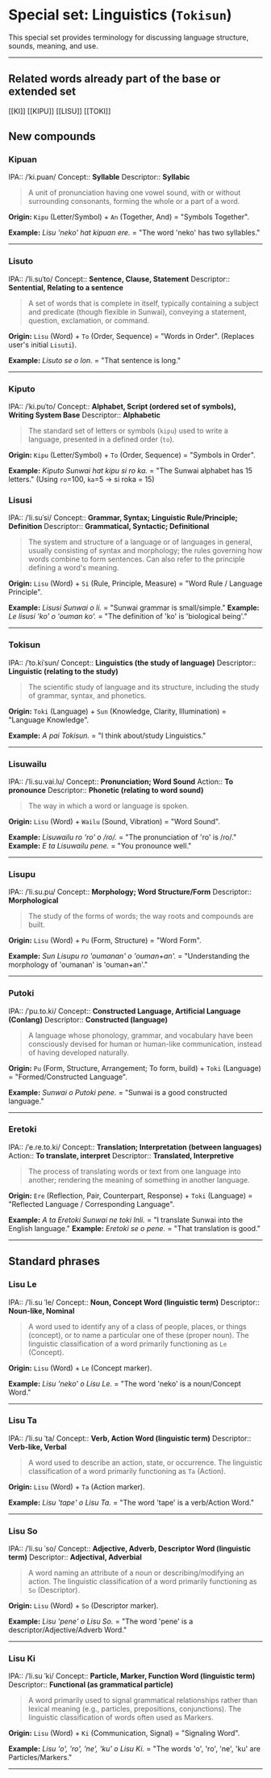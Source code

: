 
# Special set: Linguistics (`Tokisun`)

This special set provides terminology for discussing language structure, sounds, meaning, and use.

---

## Related words already part of the base or extended set

[[KI]]
[[KIPU]]
[[LISU]]
[[TOKI]]

## New compounds


### Kipuan

IPA::           /ˈki.puan/
Concept::       **Syllable**
Descriptor::    **Syllabic**

> A unit of pronunciation having one vowel sound, with or without surrounding consonants, forming the whole or a part of a word.

**Origin:** `Kipu` (Letter/Symbol) + `An` (Together, And) = "Symbols Together".

**Example:** *Lisu 'neko' hat kipuan ere.* = "The word 'neko' has two syllables."

---
### Lisuto

IPA::           /ˈli.suˈto/
Concept::       **Sentence, Clause, Statement**
Descriptor::    **Sentential, Relating to a sentence**

> A set of words that is complete in itself, typically containing a subject and predicate (though flexible in Sunwai), conveying a statement, question, exclamation, or command.

**Origin:** `Lisu` (Word) + `To` (Order, Sequence) = "Words in Order". (Replaces user's initial `Lisuti`).

**Example:** *Lisuto se o lon.* = "That sentence is long."

---

### Kiputo

IPA::           /ˈki.puˈto/
Concept::       **Alphabet, Script (ordered set of symbols), Writing System Base**
Descriptor::    **Alphabetic**

> The standard set of letters or symbols (`kipu`) used to write a language, presented in a defined order (`to`).

**Origin:** `Kipu` (Letter/Symbol) + `To` (Order, Sequence) = "Symbols in Order".

**Example:** *Kiputo Sunwai hat kipu si ro ka.* = "The Sunwai alphabet has 15 letters." (Using `ro`=100, `ka`=5 -> si roka = 15)


### Lisusi

IPA::           /ˈli.suˈsi/
Concept::       **Grammar, Syntax; Linguistic Rule/Principle; Definition**
Descriptor::    **Grammatical, Syntactic; Definitional**

> The system and structure of a language or of languages in general, usually consisting of syntax and morphology; the rules governing how words combine to form sentences. Can also refer to the principle defining a word's meaning.

**Origin:** `Lisu` (Word) + `Si` (Rule, Principle, Measure) = "Word Rule / Language Principle".

**Example:** *Lisusi Sunwai o li.* = "Sunwai grammar is small/simple."
**Example:** *Le lisusi 'ko' o 'ouman ko'.* = "The definition of 'ko' is 'biological being'."

---

### Tokisun

IPA::           /ˈto.kiˈsun/
Concept::       **Linguistics (the study of language)**
Descriptor::    **Linguistic (relating to the study)**

> The scientific study of language and its structure, including the study of grammar, syntax, and phonetics.

**Origin:** `Toki` (Language) + `Sun` (Knowledge, Clarity, Illumination) = "Language Knowledge".

**Example:** *A pai Tokisun.* = "I think about/study Linguistics."

---

### Lisuwailu

IPA::           /ˈli.su.vai.lu/
Concept::       **Pronunciation; Word Sound**
Action::        **To pronounce**
Descriptor::    **Phonetic (relating to word sound)**

> The way in which a word or language is spoken.

**Origin:** `Lisu` (Word) + `Wailu` (Sound, Vibration) = "Word Sound".

**Example:** *Lisuwailu ro 'ro' o /ɾo/.* = "The pronunciation of 'ro' is /ɾo/."
**Example:** *E ta Lisuwailu pene.* = "You pronounce well."

---

### Lisupu

IPA::           /ˈli.su.pu/
Concept::       **Morphology; Word Structure/Form**
Descriptor::    **Morphological**

> The study of the forms of words; the way roots and compounds are built.

**Origin:** `Lisu` (Word) + `Pu` (Form, Structure) = "Word Form".

**Example:** *Sun Lisupu ro 'oumanan' o 'ouman+an'.* = "Understanding the morphology of 'oumanan' is 'ouman+an'."

---

### Putoki

IPA::           /ˈpu.to.ki/
Concept::       **Constructed Language, Artificial Language (Conlang)**
Descriptor::    **Constructed (language)**

> A language whose phonology, grammar, and vocabulary have been consciously devised for human or human-like communication, instead of having developed naturally.

**Origin:** `Pu` (Form, Structure, Arrangement; To form, build) + `Toki` (Language) = "Formed/Constructed Language".

**Example:** *Sunwai o Putoki pene.* = "Sunwai is a good constructed language."

---

### Eretoki

IPA::           /ˈe.ɾe.to.ki/
Concept::       **Translation; Interpretation (between languages)**
Action::        **To translate, interpret**
Descriptor::    **Translated, Interpretive**

> The process of translating words or text from one language into another; rendering the meaning of something in another language.

**Origin:** `Ere` (Reflection, Pair, Counterpart, Response) + `Toki` (Language) = "Reflected Language / Corresponding Language".

**Example:** *A ta Eretoki Sunwai ne toki Inli.* = "I translate Sunwai into the English language."
**Example:** *Eretoki se o pene.* = "That translation is good."

---

## Standard phrases


### Lisu Le

IPA::           /ˈli.su ˈle/
Concept::       **Noun, Concept Word (linguistic term)**
Descriptor::    **Noun-like, Nominal**

> A word used to identify any of a class of people, places, or things (concept), or to name a particular one of these (proper noun). The linguistic classification of a word primarily functioning as `Le` (Concept).

**Origin:** `Lisu` (Word) + `Le` (Concept marker).

**Example:** *Lisu 'neko' o Lisu Le.* = "The word 'neko' is a noun/Concept Word."

---

### Lisu Ta

IPA::           /ˈli.su ˈta/
Concept::       **Verb, Action Word (linguistic term)**
Descriptor::    **Verb-like, Verbal**

> A word used to describe an action, state, or occurrence. The linguistic classification of a word primarily functioning as `Ta` (Action).

**Origin:** `Lisu` (Word) + `Ta` (Action marker).

**Example:** *Lisu 'tape' o Lisu Ta.* = "The word 'tape' is a verb/Action Word."

---

### Lisu So

IPA::           /ˈli.su ˈso/
Concept::       **Adjective, Adverb, Descriptor Word (linguistic term)**
Descriptor::    **Adjectival, Adverbial**

> A word naming an attribute of a noun or describing/modifying an action. The linguistic classification of a word primarily functioning as `So` (Descriptor).

**Origin:** `Lisu` (Word) + `So` (Descriptor marker).

**Example:** *Lisu 'pene' o Lisu So.* = "The word 'pene' is a descriptor/Adjective/Adverb Word."

---

### Lisu Ki

IPA::           /ˈli.su ˈki/
Concept::       **Particle, Marker, Function Word (linguistic term)**
Descriptor::    **Functional (as grammatical particle)**

> A word primarily used to signal grammatical relationships rather than lexical meaning (e.g., particles, prepositions, conjunctions). The linguistic classification of words often used as Markers.

**Origin:** `Lisu` (Word) + `Ki` (Communication, Signal) = "Signaling Word".

**Example:** *Lisu 'o', 'ro', 'ne', 'ku' o Lisu Ki.* = "The words 'o', 'ro', 'ne', 'ku' are Particles/Markers."

---

